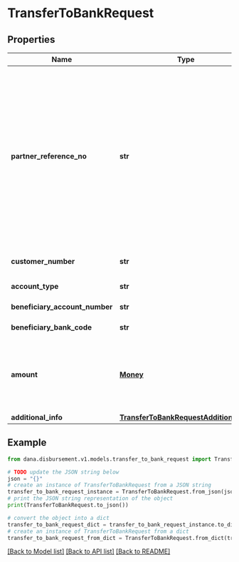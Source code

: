 # TransferToBankRequest


## Properties

Name | Type | Description | Notes
------------ | ------------- | ------------- | -------------
**partner_reference_no** | **str** | Unique transaction identifier on partner system which assigned to each transaction<br /> Notes:<br /> If the partner receives a timeout or an unexpected response from DANA and partner expects to perform retry request to DANA, please use the partnerReferenceNo that is the same as the one used in the transaction request process before  | [optional] 
**customer_number** | **str** | Customer account number, in format 628xxx | 
**account_type** | **str** | Customer account type | [optional] 
**beneficiary_account_number** | **str** | Beneficiary account number | 
**beneficiary_bank_code** | **str** | Beneficiary Bank code | 
**amount** | [**Money**](Money.md) | Amount. Contains two sub-fields:<br /> 1. Value: Transaction amount, including the cents<br /> 2. Currency: Currency code based on ISO  | 
**additional_info** | [**TransferToBankRequestAdditionalInfo**](TransferToBankRequestAdditionalInfo.md) |  | 

## Example

```python
from dana.disbursement.v1.models.transfer_to_bank_request import TransferToBankRequest

# TODO update the JSON string below
json = "{}"
# create an instance of TransferToBankRequest from a JSON string
transfer_to_bank_request_instance = TransferToBankRequest.from_json(json)
# print the JSON string representation of the object
print(TransferToBankRequest.to_json())

# convert the object into a dict
transfer_to_bank_request_dict = transfer_to_bank_request_instance.to_dict()
# create an instance of TransferToBankRequest from a dict
transfer_to_bank_request_from_dict = TransferToBankRequest.from_dict(transfer_to_bank_request_dict)
```
[[Back to Model list]](../README.md#documentation-for-models) [[Back to API list]](../README.md#documentation-for-api-endpoints) [[Back to README]](../README.md)


